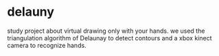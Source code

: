 # delauny


study project about virtual drawing only with your hands.
we used the triangulation algorithm of Delaunay to detect contours and a xbox kinect camera to recognize hands.

